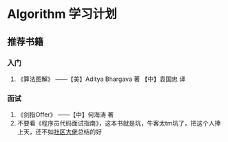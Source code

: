 # Algorithm 学习计划

## 推荐书籍

### 入门

1. 《算法图解》	——【美】Aditya Bhargava 著 【中】袁国忠 译

### 面试

1. 《剑指Offer》	——【中】何海涛 著
2. 不要看《程序员代码面试指南》，这本书就是坑，牛客太tm坑了，把这个人捧上天，还不如[社区大佬](https://github.com/CyC2018/CS-Notes)总结的好



